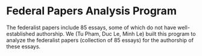 # Federal Papers Analysis Program

The federalist papers include 85 essays, some of which do not have well-established authorship. We (Tu Pham, Duc Le, Minh Le) built this program to analyze the federalist papers (collection of 85 essays) for the authorship of these essays.
